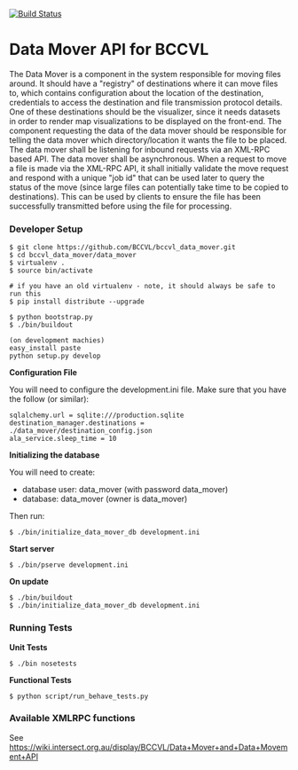 [![Build Status](http://118.138.242.168/buildStatus/icon?job=data_mover)](http://118.138.242.168/job/data_mover/)

Data Mover API for BCCVL
================
The Data Mover is a component in the system responsible for moving files around. It should have a "registry" of destinations where it can move files to, which contains configuration about the location of the destination, credentials to access the destination and file transmission protocol details.
One of these destinations should be the visualizer, since it needs datasets in order to render map visualizations to be displayed on the front-end.
The component requesting the data of the data mover should be responsible for telling the data mover which directory/location it wants the file to be placed.
The data mover shall be listening for inbound requests via an XML-RPC based API.
The data mover shall be asynchronous. When a request to move a file is made via the XML-RPC API, it shall initially validate the move request and respond with a unique "job id" that can be used later to query the status of the move (since large files can potentially take time to be copied to destinations). This can be used by clients to ensure the file has been successfully transmitted before using the file for processing.

### Developer Setup

    $ git clone https://github.com/BCCVL/bccvl_data_mover.git
    $ cd bccvl_data_mover/data_mover
    $ virtualenv .
    $ source bin/activate

    # if you have an old virtualenv - note, it should always be safe to run this
    $ pip install distribute --upgrade

    $ python bootstrap.py
    $ ./bin/buildout

    (on development machies)
    easy_install paste
    python setup.py develop


**Configuration File**

You will need to configure the development.ini file.
Make sure that you have the follow (or similar):

    sqlalchemy.url = sqlite:///production.sqlite
    destination_manager.destinations = ./data_mover/destination_config.json
    ala_service.sleep_time = 10

**Initializing the database**

You will need to create:
* database user: data_mover (with password data_mover)
* database: data_mover (owner is data_mover)

Then run:

    $ ./bin/initialize_data_mover_db development.ini

**Start server**

    $ ./bin/pserve development.ini

**On update**

    $ ./bin/buildout
    $ ./bin/initialize_data_mover_db development.ini

### Running Tests

**Unit Tests**

    $ ./bin nosetests

**Functional Tests**

    $ python script/run_behave_tests.py

### Available XMLRPC functions

See https://wiki.intersect.org.au/display/BCCVL/Data+Mover+and+Data+Movement+API


